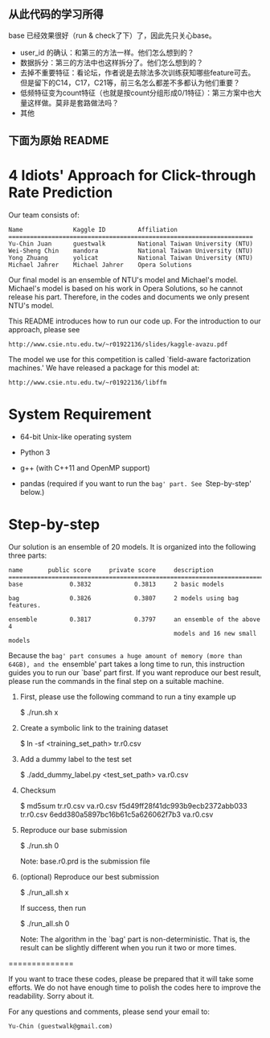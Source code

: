 从此代码的学习所得
----------------
base 已经效果很好（run & check了下）了，因此先只关心base。
- user_id 的确认：和第三的方法一样。他们怎么想到的？
- 数据拆分：第三的方法中也这样拆分了。他们怎么想到的？
- 去掉不重要特征：看论坛，作者说是去除法多次训练获知哪些feature可去。但是留下的C14，C17，C21等，前三名怎么都差不多都认为他们重要？
- 低频特征变为count特征（也就是按count分组形成0/1特征）：第三方案中也大量这样做。莫非是套路做法吗？
- 其他

下面为原始 README
---------------

4 Idiots' Approach for Click-through Rate Prediction
====================================================

Our team consists of:
    
    Name              Kaggle ID         Affiliation
    ====================================================================
    Yu-Chin Juan      guestwalk         National Taiwan University (NTU)
    Wei-Sheng Chin    mandora           National Taiwan University (NTU)
    Yong Zhuang       yolicat           National Taiwan University (NTU)
    Michael Jahrer    Michael Jahrer    Opera Solutions

Our final model is an ensemble of NTU's model and Michael's model. Michael's
model is based on his work in Opera Solutions, so he cannot release his part.
Therefore, in the codes and documents we only present NTU's model.

This README introduces how to run our code up. For the introduction to our
approach, please see 

    http://www.csie.ntu.edu.tw/~r01922136/slides/kaggle-avazu.pdf

The model we use for this competition is called `field-aware factorization
machines.' We have released a package for this model at:

    http://www.csie.ntu.edu.tw/~r01922136/libffm



System Requirement
==================

- 64-bit Unix-like operating system

- Python 3

- g++ (with C++11 and OpenMP support)

- pandas (required if you want to run the `bag' part. See `Step-by-step'
  below.)



Step-by-step
============

Our solution is an ensemble of 20 models. It is organized into the following
three parts:
    
    name       public score     private score     description        
    ===========================================================================
    base             0.3832            0.3813     2 basic models

    bag              0.3826            0.3807     2 models using bag features.

    ensemble         0.3817            0.3797     an ensemble of the above 4 
                                                  models and 16 new small models

Because the `bag' part consumes a huge amount of memory (more than 64GB), and
the `ensemble' part takes a long time to run, this instruction guides you to
run our `base' part first. If you want reproduce our best result, please run the
commands in the final step on a suitable machine.


1.  First, please use the following command to run a tiny example up

    $ ./run.sh x

2.  Create a symbolic link to the training dataset

    $ ln -sf <training_set_path> tr.r0.csv

3.  Add a dummy label to the test set

    $ ./add_dummy_label.py <test_set_path> va.r0.csv

4.  Checksum

    $ md5sum tr.r0.csv va.r0.csv
    f5d49ff28f41dc993b9ecb2372abb033  tr.r0.csv
    6edd380a5897bc16b61c5a626062f7b3  va.r0.csv

5.  Reproduce our base submission

    $ ./run.sh 0
    
    Note: base.r0.prd is the submission file

6.  (optional) Reproduce our best submission

    $ ./run_all.sh x

    If success, then run

    $ ./run_all.sh 0

    Note: The algorithm in the `bag' part is non-deterministic. That is, the
    result can be slightly different when you run it two or more times.



==============

If you want to trace these codes, please be prepared that it will take some
efforts. We do not have enough time to polish the codes here to improve the
readability. Sorry about it. 

For any questions and comments, please send your email to:

    Yu-Chin (guestwalk@gmail.com)
